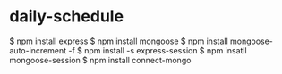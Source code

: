 # daily-schedule

$ npm install express
$ npm install mongoose
$ npm install mongoose-auto-increment -f
$ npm install -s express-session
$ npm insatll mongoose-session
$ npm install connect-mongo
